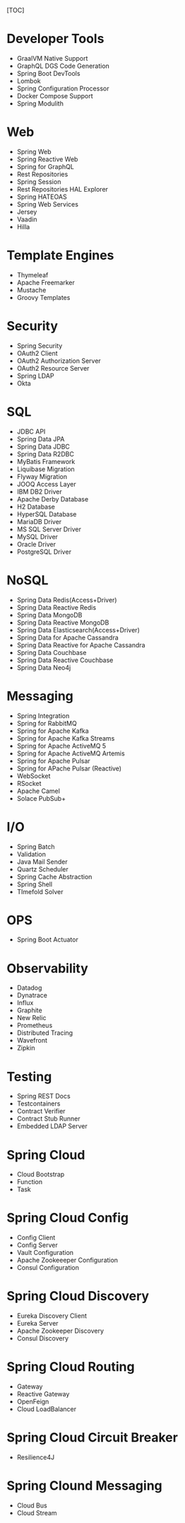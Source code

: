 [TOC]

# Developer Tools
+ GraalVM Native Support
+ GraphQL DGS Code Generation
+ Spring Boot DevTools
+ Lombok
+ Spring Configuration Processor
+ Docker Compose Support
+ Spring Modulith

# Web
+ Spring Web
+ Spring Reactive Web
+ Spring for GraphQL
+ Rest Repositories
+ Spring Session
+ Rest Repositories HAL Explorer
+ Spring HATEOAS
+ Spring Web Services
+ Jersey
+ Vaadin
+ Hilla

# Template Engines
+ Thymeleaf
+ Apache Freemarker
+ Mustache
+ Groovy Templates

# Security
+ Spring Security
+ OAuth2 Client
+ OAuth2 Authorization Server
+ OAuth2 Resource Server
+ Spring LDAP
+ Okta

# SQL
+ JDBC API
+ Spring Data JPA
+ Spring Data JDBC
+ Spring Data R2DBC
+ MyBatis Framework
+ Liquibase Migration
+ Flyway Migration
+ JOOQ Access Layer
+ IBM DB2 Driver
+ Apache Derby Database
+ H2 Database
+ HyperSQL Database
+ MariaDB Driver
+ MS SQL Server Driver
+ MySQL Driver
+ Oracle Driver
+ PostgreSQL Driver

# NoSQL
+ Spring Data Redis(Access+Driver)
+ Spring Data Reactive Redis
+ Spring Data MongoDB
+ Spring Data Reactive MongoDB
+ Spring Data Elasticsearch(Access+Driver)
+ Spring Data for Apache Cassandra
+ Spring Data Reactive for Apache Cassandra
+ Spring Data Couchbase
+ Spring Data Reactive Couchbase
+ Spring Data Neo4j

# Messaging
+ Spring Integration
+ Spring for RabbitMQ
+ Spring for Apache Kafka
+ Spring for Apache Kafka Streams
+ Spring for Apache ActiveMQ 5
+ Spring for Apache ActiveMQ Artemis
+ Spring for Apache Pulsar
+ Spring for APache Pulsar (Reactive)
+ WebSocket
+ RSocket
+ Apache Camel
+ Solace PubSub+

# I/O
+ Spring Batch
+ Validation
+ Java Mail Sender
+ Quartz Scheduler
+ Spring Cache Abstraction
+ Spring Shell
+ TImefold Solver

# OPS
+ Spring Boot Actuator

# Observability
+ Datadog
+ Dynatrace
+ Influx
+ Graphite
+ New Relic
+ Prometheus
+ Distributed Tracing
+ Wavefront
+ Zipkin

# Testing
+ Spring REST Docs
+ Testcontainers
+ Contract Verifier
+ Contract Stub Runner
+ Embedded LDAP Server

# Spring Cloud
+ Cloud Bootstrap
+ Function
+ Task

# Spring Cloud Config
+ Config Client
+ Config Server
+ Vault Configuration
+ Apache Zookeeeper Configuration
+ Consul Configuration

# Spring Cloud Discovery
+ Eureka Discovery Client
+ Eureka Server
+ Apache Zookeeper Discovery
+ Consul Discovery

# Spring Cloud Routing
+ Gateway
+ Reactive Gateway
+ OpenFeign
+ Cloud LoadBalancer

# Spring Cloud Circuit Breaker
+ Resilience4J

# Spring Clound Messaging
+ Cloud Bus
+ Cloud Stream